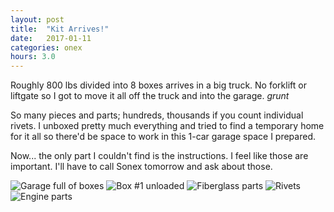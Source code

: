 ```yaml
---
layout: post
title:  "Kit Arrives!"
date:   2017-01-11 
categories: onex
hours: 3.0
---
```


Roughly 800 lbs divided into 8 boxes arrives in a big truck.  No forklift or liftgate so I got to move it all off the truck and into the garage.  *grunt*
 
So many pieces and parts; hundreds, thousands if you count individual rivets. I unboxed pretty much everything and tried to find a temporary home for it all so there'd be space to work in this 1-car garage space I prepared.
 
Now... the only part I couldn't find is the instructions.  I feel like those are important.  I'll have to call Sonex tomorrow and ask about those.

![Garage full of boxes](/onex/img/2017-01-11/1.jpg)
![Box #1 unloaded](/onex/img/2017-01-11/2.jpg)
![Fiberglass parts](/onex/img/2017-01-11/3.jpg)
![Rivets](/onex/img/2017-01-11/4.jpg)
![Engine parts](/onex/img/2017-01-11/5.jpg)
